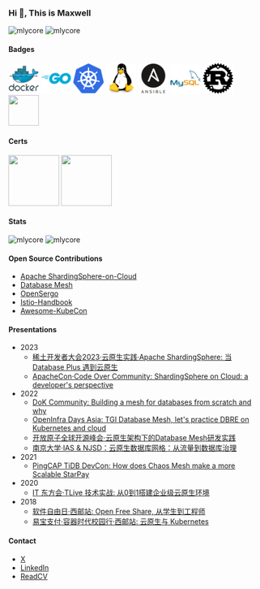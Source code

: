 <h3 align="left">Hi 👋, This is Maxwell</h1>

<p align="left">
  <img src="https://komarev.com/ghpvc/?username=mlycore&label=Profile%20views&color=0e75b6&style=flat" alt="mlycore" /> 
  <img src="https://img.shields.io/github/followers/mlycore?label=follow&style=social" alt="mlycore" /> 
</p>

<h4 align="left">Badges</h1>
<p align="left">
  <img src="https://github.com/devicons/devicon/blob/master/icons/docker/docker-original-wordmark.svg" width="60" height="60" />
  <img src="https://github.com/devicons/devicon/blob/master/icons/go/go-original-wordmark.svg" width="60" height="60" />
  <img src="https://github.com/devicons/devicon/blob/master/icons/kubernetes/kubernetes-plain.svg" width="60" height="60" />
  <img src="https://github.com/devicons/devicon/blob/master/icons/linux/linux-original.svg" width="60" height="60" />
  <img src="https://github.com/devicons/devicon/blob/master/icons/ansible/ansible-original-wordmark.svg" width="60" height="60" />
  <img src="https://github.com/devicons/devicon/blob/master/icons/mysql/mysql-original-wordmark.svg" width="60" height="60" />
  <img src="https://github.com/devicons/devicon/blob/master/icons/rust/rust-plain.svg" width="60" height="60" />
  <img src="https://styles.redditmedia.com/t5_5a2b2c/styles/communityIcon_seic4taxaqx71.jpg?width=256&format=pjpg&s=01f5e4f1ce99f09e6ff0c40ea84822aedd48fc4c" width="60" height="60" />
</p>

<h4 align="left">Certs</h1>
<p align="left">
  <img src="https://d1.awsstatic.com/training-and-certification/certification-badges/AWS-Certified-Solutions-Architect-Professional_badge.69d82ff1b2861e1089539ebba906c70b011b928a.png" width="100" height="100" />
  <img src="https://d1.awsstatic.com/training-and-certification/certification-badges/AWS-Certified-Database-Specialty_badge.28105e7379583941c3e2c68f1afb03b45ecf7507.png" width="100" height="100" />
</p>

<h4 align="left">Stats</h1>
<p align="left">
  <img src="https://github-readme-stats.vercel.app/api/top-langs?username=mlycore&show_icons=true&theme=gruvbox&locale=en&layout=compact&exclude_repo=mlycore.github.io" alt="mlycore" />
  <img src="https://github-readme-stats.vercel.app/api?username=mlycore&hide_border=true&show_icons=true&include_all_commits=true&count_private=true&theme=buefy&theme=jolly)](https://github.com/anuraghazra/github-readme-stats" alt="mlycore" />
</p>

#### Open Source Contributions
* [Apache ShardingSphere-on-Cloud](https://github.com/apache/shardingsphere-on-cloud)
* [Database Mesh](https://github.com/database-mesh/pisanix)
* [OpenSergo](https://github.com/opensergo/opensergo-control-plane)
* [Istio-Handbook](https://github.com/servicemesher/istio-handbook)
* [Awesome-KubeCon](https://github.com/mlycore/awesome-kubecon)

#### Presentations
* 2023
  * [稀土开发者大会2023·云原生实践·Apache ShardingSphere: 当 Database Plus 遇到云原生](https://juejin.cn/live/yyssj003)
  * [ApacheCon·Code Over Community: ShardingSphere on Cloud: a developer's perspective](https://apachecon.com/acasia2023/zh/sessions/cloudnative-1119.html)
* 2022
  * [DoK Community: Building a mesh for databases from scratch and why](https://www.youtube.com/watch?v=ezNh4f5G1Ho&t=2438s)
  * [OpenInfra Days Asia: TGI Database Mesh, let's practice DBRE on Kubernetes and cloud](https://www.youtube.com/watch?v=AC45SbZG4Gk)
  * [开放原子全球开源峰会·云原生架构下的Database Mesh研发实践](https://www.openatom.org/journalism/detail/JeKxOi4uZ0Mo)
  * [南京大学·IAS & NJSD：云原生数据库网格：从流量到数据库治理](https://www.bagevent.com/event/8237676?code=0010W7100qDEpO1XFC2003UIek20W71B&state=STATE)
* 2021
  * [PingCAP TiDB DevCon: How does Chaos Mesh make a more Scalable StarPay](https://www.bilibili.com/video/BV1XL411n7dy?spm_id_from=333.337.search-card.all.click)
* 2020
  * [IT 东方会·TLive 技术实战: 从0到1搭建企业级云原生环境](https://appp4czbtxh8829.h5.xiaoeknow.com/v2/course/alive/l_5ebe5ae522404_NvOX2L1X?app_id=appp4czBtxh8829&entry=2&entry_type=2001&type=2)
* 2018
  * [软件自由日·西邮站: Open Free Share, 从学生到工程师](https://github.com/mlycore/speech/blob/master/sfd2018/OpenFreeShare%E4%BB%8E%E5%AD%A6%E7%94%9F%E5%88%B0%E5%B7%A5%E7%A8%8B%E5%B8%88.pptx)
  * [易宝支付·容器时代校园行·西邮站: 云原生与 Kubernetes](https://mp.weixin.qq.com/s/yILnlcj04gaRhsnVttgarQ)


#### Contact
* [X](https://twitter.com/maxwell9215)
* [LinkedIn](https://www.linkedin.com/in/maxwell-miao-23382580)
* [ReadCV](https://read.cv/maxwell92)



